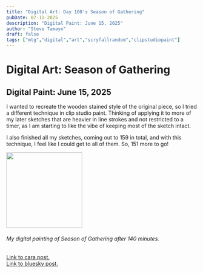 ```yaml
---
title: "Digital Art: Day 108's Season of Gathering"
pubDate: 07-11-2025
description: "Digital Paint: June 15, 2025"
author: "Steve Tamayo"
draft: false
tags: ["mtg","digital","art","scryfallrandom","clipstudiopaint"]
---
```

# Digital Art: Season of Gathering
## Digital Paint: June 15, 2025

I wanted to recreate the wooden stained style of the original piece, so I tried a different technique in clip studio paint. Thinking of applying it to more of my later sketches that are heavier in line strokes and not restricted to a timer, as I am starting to like the vibe of keeping most of the sketch intact. 

I also finished all my sketches, coming out to 159 in total, and with this technique, I feel like I could get to all of them. So, 151 more to go!

<img src="https://cdn.cara.app/production/posts/587a38a9-778f-4663-8ff1-4e2979f9675c/sorocoroto-oNyYw_qeMZPxmPNqXHF3G-Day108_SeasonOfGathering-protected-intensity-DEFAULT-V2.png" height="200">

###### My digital painting of Season of Gathering after 140 minutes.

[Link to cara post.](https://cara.app/post/587a38a9-778f-4663-8ff1-4e2979f9675c) </br>
[Link to bluesky post.](https://bsky.app/profile/sorocoroto.bsky.social/post/3lv7tyvlwms2n)
